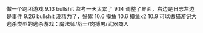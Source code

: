 做一个跑团游戏
9.13
bullshit 监考一天太累了
9.14
调整了界面，右边是日志左边是事件
9.26
bullshit 没精力了，好累
10.6
摸鱼
10.6
摸鱼x2
10.9
可以做猫游记大逃杀类型的逃杀游戏：魔法师/战士/肉搏男/武器商人